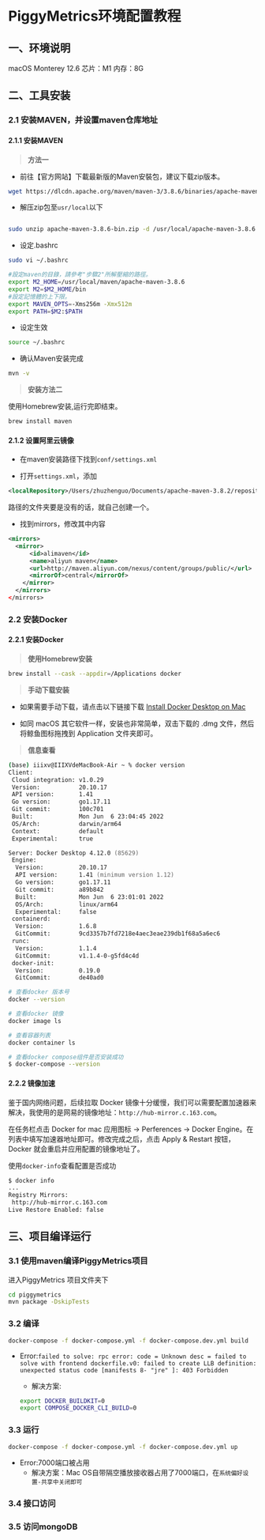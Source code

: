 # PiggyMetrics环境配置教程

## 一、环境说明

macOS Monterey 12.6
芯片：M1
内存：8G

## 二、工具安装

### 2.1 安装MAVEN，并设置maven仓库地址

#### 2.1.1 安装MAVEN

> **方法一**

- 前往【官方网站】下載最新版的Maven安裝包，建议下载zip版本。

```zsh
wget https://dlcdn.apache.org/maven/maven-3/3.8.6/binaries/apache-maven-3.8.6-bin.zip
```

- 解压zip包至`usr/local`以下

```zsh

sudo unzip apache-maven-3.8.6-bin.zip -d /usr/local/apache-maven-3.8.6
```

- 设定.bashrc

```zsh
sudo vi ~/.bashrc

#設定maven的目錄，請參考"步驟2"所解壓縮的路徑。
export M2_HOME=/usr/local/maven/apache-maven-3.8.6
export M2=$M2_HOME/bin
#設定記憶體的上下限。
export MAVEN_OPTS=-Xms256m -Xmx512m
export PATH=$M2:$PATH 
```

- 设定生效

```zsh
source ~/.bashrc
```

- 确认Maven安装完成

```zsh
mvn -v
```

> **安装方法二**

使用Homebrew安装,运行完即结束。

```zsh
brew install maven
```

#### 2.1.2 设置阿里云镜像

- 在maven安装路径下找到`conf/settings.xml`

- 打开`settings.xml`，添加

```xml
<localRepository>/Users/zhuzhenguo/Documents/apache-maven-3.8.2/repository/anialy-repo</localRepository>
```

路径的文件夹要是没有的话，就自己创建一个。

- 找到mirrors，修改其中内容

```xml
<mirrors>
  <mirror>  
      <id>alimaven</id>  
      <name>aliyun maven</name>  
      <url>http://maven.aliyun.com/nexus/content/groups/public/</url>  
      <mirrorOf>central</mirrorOf>          
    </mirror>
  </mirrors>
</mirrors>
```

### 2.2 安装Docker

#### 2.2.1 安装Docker

> **使用Homebrew安装**

```zsh
brew install --cask --appdir=/Applications docker
```

> **手动下载安装**

- 如果需要手动下载，请点击以下链接下载 [Install Docker Desktop on Mac](https://desktop.docker.com/mac/main/arm64/Docker.dmg?utm_source=docker&utm_medium=webreferral&utm_campaign=docs-driven-download-mac-arm64)
  
- 如同 macOS 其它软件一样，安装也非常简单，双击下载的 .dmg 文件，然后将鲸鱼图标拖拽到 Application 文件夹即可。

> **信息查看**

```zsh
(base) iiixv@IIIXVdeMacBook-Air ~ % docker version
Client:
 Cloud integration: v1.0.29
 Version:           20.10.17
 API version:       1.41
 Go version:        go1.17.11
 Git commit:        100c701
 Built:             Mon Jun  6 23:04:45 2022
 OS/Arch:           darwin/arm64
 Context:           default
 Experimental:      true

Server: Docker Desktop 4.12.0 (85629)
 Engine:
  Version:          20.10.17
  API version:      1.41 (minimum version 1.12)
  Go version:       go1.17.11
  Git commit:       a89b842
  Built:            Mon Jun  6 23:01:01 2022
  OS/Arch:          linux/arm64
  Experimental:     false
 containerd:
  Version:          1.6.8
  GitCommit:        9cd3357b7fd7218e4aec3eae239db1f68a5a6ec6
 runc:
  Version:          1.1.4
  GitCommit:        v1.1.4-0-g5fd4c4d
 docker-init:
  Version:          0.19.0
  GitCommit:        de40ad0

```

```zsh
# 查看docker 版本号
docker --version

# 查看docker 镜像
docker image ls

# 查看容器列表
docker container ls

# 查看docker compose组件是否安装成功
$ docker-compose --version
```

#### 2.2.2 镜像加速

鉴于国内网络问题，后续拉取 Docker 镜像十分缓慢，我们可以需要配置加速器来解决，我使用的是网易的镜像地址：`http://hub-mirror.c.163.com`。

在任务栏点击 Docker for mac 应用图标 -> Perferences -> Docker Engine。在列表中填写加速器地址即可。修改完成之后，点击 Apply & Restart 按钮，Docker 就会重启并应用配置的镜像地址了。

使用`docker-info`查看配置是否成功

```zsh
$ docker info
...
Registry Mirrors:
 http://hub-mirror.c.163.com
Live Restore Enabled: false
```

## 三、项目编译运行

### 3.1 使用maven编译PiggyMetrics项目

进入PiggyMetrics 项目文件夹下

```zsh
cd piggymetrics
mvn package -DskipTests 
```

### 3.2 编译

```zsh
docker-compose -f docker-compose.yml -f docker-compose.dev.yml build
```

- Error:`failed to solve: rpc error: code = Unknown desc = failed to solve with frontend dockerfile.v0: failed to create LLB definition: unexpected status code [manifests 8- "jre" ]: 403 Forbidden`
  - 解决方案:
  
  ```zsh
  export DOCKER_BUILDKIT=0 
  export COMPOSE_DOCKER_CLI_BUILD=0  
  ```

### 3.3 运行

```zsh
docker-compose -f docker-compose.yml -f docker-compose.dev.yml up
```

- Error:7000端口被占用
  - 解决方案：Mac OS自带隔空播放接收器占用了7000端口，在`系统偏好设置-共享中关闭即可`

### 3.4 接口访问

### 3.5 访问mongoDB

